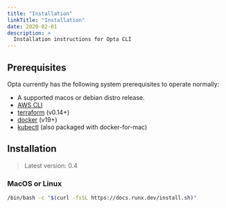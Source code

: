 ```yaml
---
title: "Installation"
linkTitle: "Installation"
date: 2020-02-01
description: >
  Installation instructions for Opta CLI
---
```



## Prerequisites
Opta currently has the following system prerequisites to operate normally:
* A supported macos or debian distro release.
* [AWS CLI](https://docs.aws.amazon.com/cli/latest/userguide/cli-chap-install.html)
* [terraform](https://www.terraform.io/downloads.html) (v0.14+)
* [docker](https://docker.com/products/docker-desktop) (v19+)
* [kubectl](https://kubernetes.io/docs/tasks/tools/install-kubectl/) (also packaged with docker-for-mac)

## Installation
> Latest version: 0.4

### MacOS or Linux
```bash
/bin/bash -c "$(curl -fsSL https://docs.runx.dev/install.sh)"
```

